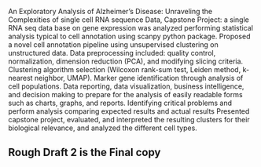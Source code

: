 An Exploratory Analysis of Alzheimer’s Disease: Unraveling the Complexities of single cell RNA sequence Data, Capstone Project: a single RNA seq data base on gene expression was analyzed performing statistical analysis typical to cell annotation using scanpy python package. Proposed a novel cell annotation pipeline using unsupervised clustering on unstructured data. Data preprocessing included: quality control, normalization, dimension reduction (PCA), and modifying slicing criteria. Clustering algorithm selection (Wilcoxon rank-sum test, Leiden method, k-nearest neighbor, UMAP). Marker gene identification through analysis of cell populations.  Data reporting, data visualization, business intelligence, and decision making to prepare for the analysis of easily readable forms such as charts, graphs, and reports. Identifying critical problems and perform analysis comparing expected results and actual results Presented capstone project, evaluated, and interpreted the resulting clusters for their biological relevance, and analyzed the different cell types. 




## Rough Draft 2 is the Final copy 
